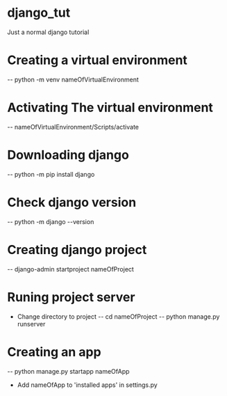 # django_tut
Just a normal django tutorial
# Creating a virtual environment
-- python -m venv nameOfVirtualEnvironment

# Activating The virtual environment
-- nameOfVirtualEnvironment/Scripts/activate

# Downloading django
-- python -m pip install django

# Check django version
-- python -m django --version

# Creating django project
-- django-admin startproject nameOfProject

# Runing project server
- Change directory to project
-- cd nameOfProject 
-- python manage.py runserver

# Creating an app
-- python manage.py startapp nameOfApp
-  Add nameOfApp to 'installed apps' in settings.py

